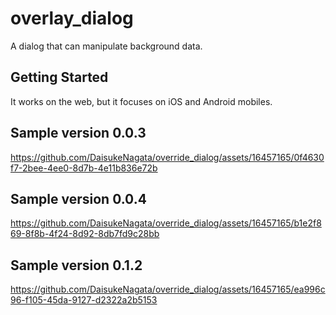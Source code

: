 # overlay_dialog

A dialog that can manipulate background data.

## Getting Started

It works on the web, but it focuses on iOS and Android mobiles.

## Sample version 0.0.3

https://github.com/DaisukeNagata/override_dialog/assets/16457165/0f4630f7-2bee-4ee0-8d7b-4e11b836e72b

## Sample version 0.0.4

https://github.com/DaisukeNagata/override_dialog/assets/16457165/b1e2f869-8f8b-4f24-8d92-8db7fd9c28bb

## Sample version 0.1.2

https://github.com/DaisukeNagata/override_dialog/assets/16457165/ea996c96-f105-45da-9127-d2322a2b5153
